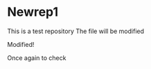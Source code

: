 # Newrep1
This is a test repository
The file will be modified 






Modified! 

Once again to check
